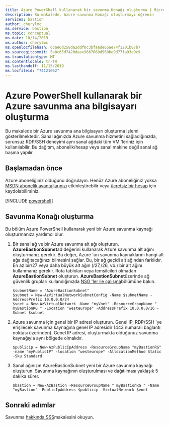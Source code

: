 ```yaml
---
title: Azure PowerShell kullanarak bir savunma Konağı oluşturma | Microsoft Docs
description: Bu makalede, Azure savunma Konağı oluşturmayı öğrenin
services: bastion
author: cherylmc
ms.service: bastion
ms.topic: conceptual
ms.date: 10/14/2019
ms.author: cherylmc
ms.openlocfilehash: 6cae6d258da2ddf0c3bfaade65ae74f1201b67b7
ms.sourcegitcommit: 5a8c65d7420daee9667660d560be9d77fa93e9c9
ms.translationtype: MT
ms.contentlocale: tr-TR
ms.lasthandoff: 11/15/2019
ms.locfileid: "74121062"
---
```

# <a name="create-an-azure-bastion-host-using-azure-powershell"></a>Azure PowerShell kullanarak bir Azure savunma ana bilgisayarı oluşturma

Bu makalede bir Azure savunma ana bilgisayarı oluşturma işlemi gösterilmektedir. Sanal ağınızda Azure savunma hizmetini sağladığınızda, sorunsuz RDP/SSH deneyimi aynı sanal ağdaki tüm VM 'leriniz için kullanılabilir. Bu dağıtım, abonelik/hesap veya sanal makine değil sanal ağ başına yapılır.

## <a name="before-you-begin"></a>Başlamadan önce

Azure aboneliğiniz olduğunu doğrulayın. Henüz Azure aboneliğiniz yoksa [MSDN abonelik avantajlarınızı](https://azure.microsoft.com/pricing/member-offers/msdn-benefits-details) etkinleştirebilir veya [ücretsiz bir hesap](https://azure.microsoft.com/pricing/free-trial) için kaydolabilirsiniz.

[!INCLUDE [powershell](../../includes/vpn-gateway-cloud-shell-powershell-about.md)]

## <a name="createhost"></a>Savunma Konağı oluşturma

Bu bölüm Azure PowerShell kullanarak yeni bir Azure savunma kaynağı oluşturmanıza yardımcı olur.

1. Bir sanal ağ ve bir Azure savunma alt ağı oluşturun. **AzureBastionSubnet**ad değerini kullanarak Azure savunma alt ağını oluşturmanız gerekir. Bu değer, Azure 'un savunma kaynaklarını hangi alt ağa dağıtacağınızı bilmesini sağlar. Bu, bir ağ geçidi alt ağından farklıdır. En az bir/27 veya daha büyük alt ağın (/27,/26, vb.) bir alt ağını kullanmanız gerekir. Rota tabloları veya temsilcileri olmadan **AzureBastionSubnet** oluşturun. **AzureBastionSubnet**üzerinde ağ güvenlik grupları kullandığınızda [NSG 'ler ile çalışma](bastion-nsg.md)bölümüne bakın.

   ```azurepowershell-interactive
   $subnetName = "AzureBastionSubnet"
   $subnet = New-AzVirtualNetworkSubnetConfig -Name $subnetName -AddressPrefix 10.0.0.0/24
   $vnet = New-AzVirtualNetwork -Name "myVnet" -ResourceGroupName " myBastionRG " -Location "westeurope" -AddressPrefix 10.0.0.0/16 -Subnet $subnet
   ```

2. Azure savunma için genel bir IP adresi oluşturun. Genel IP, RDP/SSH 'ye erişilecek savunma kaynağına genel IP adresidir (443 numaralı bağlantı noktası üzerinden). Genel IP adresi, oluşturmakta olduğunuz savunma kaynağıyla aynı bölgede olmalıdır.

   ```azurepowershell-interactive
   $publicip = New-AzPublicIpAddress -ResourceGroupName "myBastionRG" -name "myPublicIP" -location "westeurope" -AllocationMethod Static -Sku Standard
   ```

3. Sanal ağınızın AzureBastionSubnet yeni bir Azure savunma kaynağı oluşturun. Savunma kaynağının oluşturulması ve dağıtılması yaklaşık 5 dakika sürer.

   ```azurepowershell-interactive
   $bastion = New-AzBastion -ResourceGroupName " myBastionRG " -Name "myBastion" -PublicIpAddress $publicip -VirtualNetwork $vnet
   ```

## <a name="next-steps"></a>Sonraki adımlar

Savunma [hakkında SSS](bastion-faq.md)makalesini okuyun.
